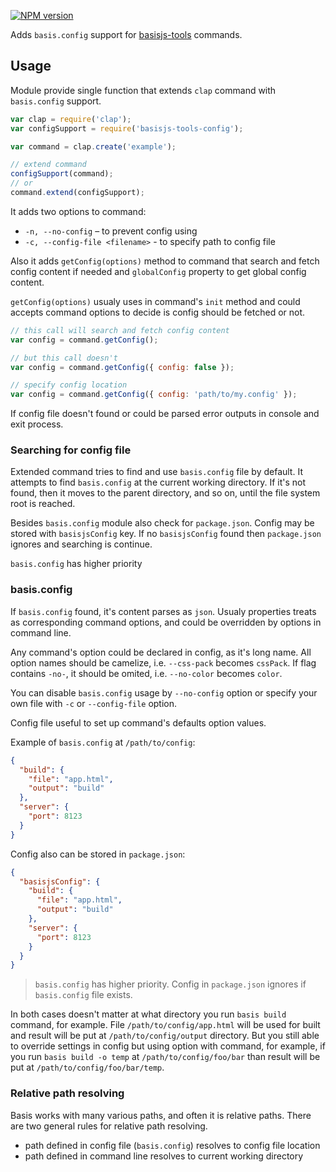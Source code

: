 [![NPM version](https://img.shields.io/npm/v/basisjs-tools-config.svg)](https://www.npmjs.com/package/basisjs-tools-config)

Adds `basis.config` support for [basisjs-tools](https://github.com/basisjs/basisjs-tools) commands.

## Usage

Module provide single function that extends `clap` command with `basis.config` support.

```js
var clap = require('clap');
var configSupport = require('basisjs-tools-config');

var command = clap.create('example');

// extend command
configSupport(command);
// or
command.extend(configSupport);
```

It adds two options to command:

- `-n, --no-config` – to prevent config using
- `-c, --config-file <filename>` - to specify path to config file

Also it adds `getConfig(options)` method to command that search and fetch config content if needed and `globalConfig` property to get global config content.

`getConfig(options)` usualy uses in command's `init` method and could accepts command options to decide is config should be fetched or not.

```js
// this call will search and fetch config content
var config = command.getConfig();

// but this call doesn't
var config = command.getConfig({ config: false });

// specify config location
var config = command.getConfig({ config: 'path/to/my.config' });
```

If config file doesn't found or could be parsed error outputs in console and exit process.

### Searching for config file

Extended command tries to find and use `basis.config` file by default. It attempts to find `basis.config` at the current working directory. If it's not found, then it moves to the parent directory, and so on, until the file system root is reached.

Besides `basis.config` module also check for `package.json`. Config may be stored with `basisjsConfig` key. If no `basisjsConfig` found then `package.json` ignores and searching is continue.

`basis.config` has higher priority

### basis.config

If `basis.config` found, it's content parses as `json`. Usualy properties treats as corresponding command options, and could be overridden by options in command line.

Any command's option could be declared in config, as it's long name. All option names should be camelize, i.e. `--css-pack` becomes `cssPack`. If flag contains `-no-`, it should be omited, i.e. `--no-color` becomes `color`.

You can disable `basis.config` usage by `--no-config` option or specify your own file with `-c` or `--config-file` option.

Config file useful to set up command's defaults option values.

Example of `basis.config` at `/path/to/config`:

```json
{
  "build": {
    "file": "app.html",
    "output": "build"
  },
  "server": {
    "port": 8123
  }
}
```

Config also can be stored in `package.json`:

```json
{
  "basisjsConfig": {
    "build": {
      "file": "app.html",
      "output": "build"
    },
    "server": {
      "port": 8123
    }
  }
}
```

> `basis.config` has higher priority. Config in `package.json` ignores if `basis.config` file exists.

In both cases doesn't matter at what directory you run `basis build` command, for example. File `/path/to/config/app.html` will be used for built and result will be put at `/path/to/config/output` directory. But you still able to override settings in config but using option with command, for example, if you run `basis build -o temp` at `/path/to/config/foo/bar` than result will be put at `/path/to/config/foo/bar/temp`.

### Relative path resolving

Basis works with many various paths, and often it is relative paths. There are two general rules for relative path resolving.

- path defined in config file (`basis.config`) resolves to config file location
- path defined in command line resolves to current working directory
